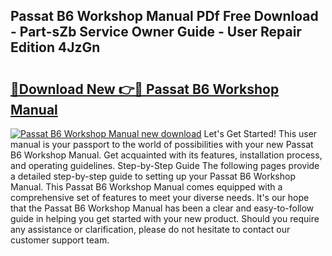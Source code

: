 ## Passat B6 Workshop Manual PDf Free Download - Part-sZb Service Owner Guide - User Repair Edition 4JzGn

# <h2><a href="http://bc75208.oget.top/?id=Passat+B6+Workshop+Manual">🔗Download New 👉🔴 Passat B6 Workshop Manual</a></h2>

[![Passat B6 Workshop Manual new download](https://i.imgur.com/5g1atiW.png)](http://bc75208.oget.top/?id=Passat+B6+Workshop+Manual)
Let's Get Started! This user manual is your passport to the world of possibilities with your new Passat B6 Workshop Manual. Get acquainted with its features, installation process, and operating guidelines. Step-by-Step Guide The following pages provide a detailed step-by-step guide to setting up your Passat B6 Workshop Manual. This Passat B6 Workshop Manual comes equipped with a comprehensive set of features to meet your diverse needs. It's our hope that the Passat B6 Workshop Manual has been a clear and easy-to-follow guide in helping you get started with your new product. Should you require any assistance or clarification, please do not hesitate to contact our customer support team.
